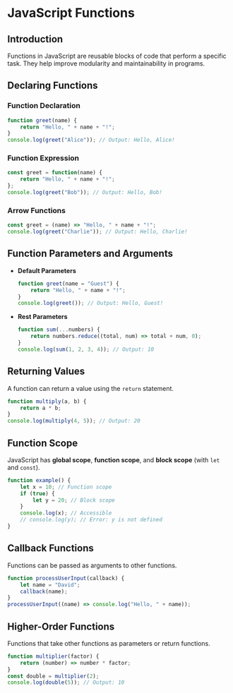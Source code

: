 # JavaScript Functions

## Introduction
Functions in JavaScript are reusable blocks of code that perform a specific task. They help improve modularity and maintainability in programs.

## Declaring Functions
### Function Declaration
```js
function greet(name) {
    return "Hello, " + name + "!";
}
console.log(greet("Alice")); // Output: Hello, Alice!
```

### Function Expression
```js
const greet = function(name) {
    return "Hello, " + name + "!";
};
console.log(greet("Bob")); // Output: Hello, Bob!
```

### Arrow Functions
```js
const greet = (name) => "Hello, " + name + "!";
console.log(greet("Charlie")); // Output: Hello, Charlie!
```

## Function Parameters and Arguments
- **Default Parameters**
  ```js
  function greet(name = "Guest") {
      return "Hello, " + name + "!";
  }
  console.log(greet()); // Output: Hello, Guest!
  ```
- **Rest Parameters**
  ```js
  function sum(...numbers) {
      return numbers.reduce((total, num) => total + num, 0);
  }
  console.log(sum(1, 2, 3, 4)); // Output: 10
  ```

## Returning Values
A function can return a value using the `return` statement.
```js
function multiply(a, b) {
    return a * b;
}
console.log(multiply(4, 5)); // Output: 20
```

## Function Scope
JavaScript has **global scope**, **function scope**, and **block scope** (with `let` and `const`).
```js
function example() {
    let x = 10; // Function scope
    if (true) {
        let y = 20; // Block scope
    }
    console.log(x); // Accessible
    // console.log(y); // Error: y is not defined
}
```

## Callback Functions
Functions can be passed as arguments to other functions.
```js
function processUserInput(callback) {
    let name = "David";
    callback(name);
}
processUserInput((name) => console.log("Hello, " + name));
```

## Higher-Order Functions
Functions that take other functions as parameters or return functions.
```js
function multiplier(factor) {
    return (number) => number * factor;
}
const double = multiplier(2);
console.log(double(5)); // Output: 10
```

